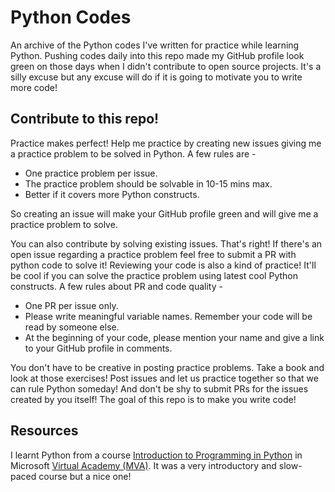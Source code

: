 # Python Codes
An archive of the Python codes I've written for practice while learning Python. Pushing codes daily into this repo made my GitHub profile look green on those days when I didn't contribute to open source projects. It's a silly excuse but any excuse will do if it is going to motivate you to write more code!

## Contribute to this repo!

Practice makes perfect! Help me practice by creating new issues giving me a practice problem to be solved in Python. A few rules are -

* One practice problem per issue.
* The practice problem should be solvable in 10-15 mins max.
* Better if it covers more Python constructs.

So creating an issue will make your GitHub profile green and will give me a practice problem to solve.

You can also contribute by solving existing issues. That's right! If there's an open issue regarding a practice problem feel free to submit a PR with python code to solve it! Reviewing your code is also a kind of practice! It'll be cool if you can solve the practice problem using latest cool Python constructs. A few rules about PR and code quality -

* One PR per issue only.
* Please write meaningful variable names. Remember your code will be read by someone else.
* At the beginning of your code, please mention your name and give a link to your GitHub profile in comments.

You don't have to be creative in posting practice problems. Take a book and look at those exercises! Post issues and let us practice together so that we can rule Python someday! And don't be shy to submit PRs for the issues created by you itself! The goal of this repo is to make you write code!

## Resources

I learnt Python from a course [Introduction to Programming in Python](https://mva.microsoft.com/en-US/training-courses/introduction-to-programming-with-python-8360) in Microsoft [Virtual Academy (MVA)](http://mva.microsoft.com/). It was a very introductory and slow-paced course but a nice one!